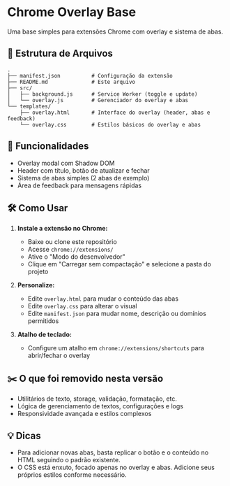 # Chrome Overlay Base

Uma base simples para extensões Chrome com overlay e sistema de abas.

## 📁 Estrutura de Arquivos

```
.
├── manifest.json          # Configuração da extensão
├── README.md              # Este arquivo
├── src/
│   ├── background.js      # Service Worker (toggle e update)
│   └── overlay.js         # Gerenciador do overlay e abas
└── templates/
    ├── overlay.html       # Interface do overlay (header, abas e feedback)
    └── overlay.css        # Estilos básicos do overlay e abas
```

## 🚀 Funcionalidades

- Overlay modal com Shadow DOM
- Header com título, botão de atualizar e fechar
- Sistema de abas simples (2 abas de exemplo)
- Área de feedback para mensagens rápidas

## 🛠️ Como Usar

1. **Instale a extensão no Chrome:**

   - Baixe ou clone este repositório
   - Acesse `chrome://extensions/`
   - Ative o "Modo do desenvolvedor"
   - Clique em "Carregar sem compactação" e selecione a pasta do projeto

2. **Personalize:**

   - Edite `overlay.html` para mudar o conteúdo das abas
   - Edite `overlay.css` para alterar o visual
   - Edite `manifest.json` para mudar nome, descrição ou domínios permitidos

3. **Atalho de teclado:**
   - Configure um atalho em `chrome://extensions/shortcuts` para abrir/fechar o overlay

## ✂️ O que foi removido nesta versão

- Utilitários de texto, storage, validação, formatação, etc.
- Lógica de gerenciamento de textos, configurações e logs
- Responsividade avançada e estilos complexos

## 💡 Dicas

- Para adicionar novas abas, basta replicar o botão e o conteúdo no HTML seguindo o padrão existente.
- O CSS está enxuto, focado apenas no overlay e abas. Adicione seus próprios estilos conforme necessário.
